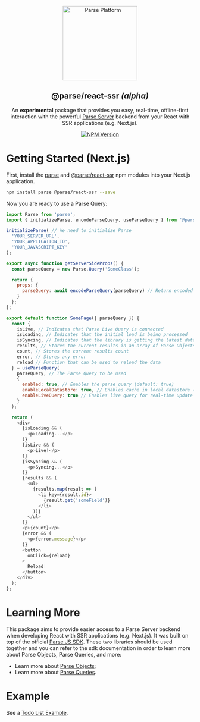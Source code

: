 <p align="center">
  <a href="https://parseplatform.org">
    <img alt="Parse Platform" src="https://user-images.githubusercontent.com/8621344/99892392-6f32dc80-2c42-11eb-8c32-db0fa4a66a81.png" width="200" />
  </a>
</p>

<h2 align="center">@parse/react-ssr <i>(alpha)</i></h2>

<p align="center">
  An <b>experimental</b> package that provides you easy, real-time, offline-first interaction with the powerful <a href="https://github.com/parse-community/parse-server">Parse Server</a> backend from your React with SSR applications (e.g. Next.js).
</p>

<p align="center">
  <a href="https://www.npmjs.com/package/@parse/react-ssr">
    <img alt="NPM Version" src="https://badge.fury.io/js/%40parse%2Freact-ssr.svg" />
  </a>
</p>

# Getting Started (Next.js)

First, install the [parse](https://www.npmjs.com/package/parse) and [@parse/react-ssr](https://www.npmjs.com/package/@parse/react-ssr) npm modules into your Next.js application.

```sh
npm install parse @parse/react-ssr --save
```

Now you are ready to use a Parse Query:

```js
import Parse from 'parse';
import { initializeParse, encodeParseQuery, useParseQuery } from '@parse/react-ssr';

initializeParse( // We need to initialize Parse
  'YOUR_SERVER_URL',
  'YOUR_APPLICATION_ID',
  'YOUR_JAVASCRIPT_KEY'
);

export async function getServerSideProps() {
  const parseQuery = new Parse.Query('SomeClass');

  return {
    props: {
      parseQuery: await encodeParseQuery(parseQuery) // Return encoded Parse Query for server side rendering
    }
  };
};

export default function SomePage({ parseQuery }) {
  const {
    isLive, // Indicates that Parse Live Query is connected
    isLoading, // Indicates that the initial load is being processed
    isSyncing, // Indicates that the library is getting the latest data from Parse Server
    results, // Stores the current results in an array of Parse Objects
    count, // Stores the current results count
    error, // Stores any error
    reload // Function that can be used to reload the data
  } = useParseQuery(
    parseQuery, // The Parse Query to be used
    {
      enabled: true, // Enables the parse query (default: true)
      enableLocalDatastore: true, // Enables cache in local datastore (default: true)
      enableLiveQuery: true // Enables live query for real-time update (default: true)
    }
  );

  return (
    <div>
      {isLoading && (
        <p>Loading...</p>
      )}
      {isLive && (
        <p>Live!</p>
      )}
      {isSyncing && (
        <p>Syncing...</p>
      )}
      {results && (
        <ul>
          {results.map(result => (
            <li key={result.id}>
              {result.get('someField')}
            </li>
          ))}
        </ul>
      )}
      <p>{count}</p>
      {error && (
        <p>{error.message}</p>
      )}
      <button
        onClick={reload}
      >
        Reload
      </button>
    </div>
  );
};
```

# Learning More

This package aims to provide easier access to a Parse Server backend when developing React with SSR applications (e.g. Next.js). It was built on top of the official [Parse JS SDK](https://docs.parseplatform.org/js/guide/). These two libraries should be used together and you can refer to the sdk documentation in order to learn more about Parse Objects, Parse Queries, and more:
- Learn more about [Parse Objects](https://docs.parseplatform.org/js/guide/#objects);
- Learn more about [Parse Queries](https://docs.parseplatform.org/js/guide/#queries).

# Example

See a [Todo List Example](https://github.com/parse-community/parse-react/tree/master/examples/next-ts-todo).
